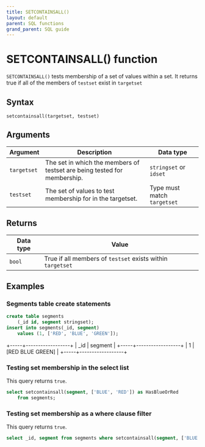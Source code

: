 ```yaml
---
title: SETCONTAINSALL()
layout: default
parent: SQL functions
grand_parent: SQL guide
---
```


# SETCONTAINSALL() function

`SETCONTAINSALL()` tests membership of a set of values within a set. It returns true if all of the members of `testset` exist in `targetset`

## Syntax

```
setcontainsall(targetset, testset)
```

## Arguments

| Argument | Description | Data type |
|---|---|---|
| `targetset` | The set in which the members of testset are being tested for membership. | `stringset` or `idset` |
| `testset` | The set of values to test membership for in the targetset. | Type must match `targetset` |

## Returns

| Data type | Value |
|---|---|
| `bool` | True if all members of `testset` exists within `targetset` |

## Examples

### Segments table create statements

```sql
create table segments
    (_id id, segment stringset);
insert into segments(_id, segment)
    values (1, ['RED', 'BLUE', 'GREEN']);
```

+-----+------------------+
| _id | segment          |
+-----+------------------+
|   1 | [RED BLUE GREEN] |
+-----+------------------+

### Testing set membership in the select list

This query returns `true`.

```sql
select setcontainsall(segment, ['BLUE', 'RED']) as HasBlueOrRed  
    from segments;  
```

### Testing set membership as a where clause filter

This query returns `true`.

```sql
select _id, segment from segments where setcontainsall(segment, ['BLUE', 'RED']);
```
